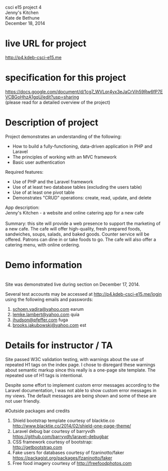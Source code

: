 csci e15 project 4 <br />
Jenny's Kitchen<br />
Kate de Bethune <br />
December 18, 2014<br />

# live URL for project
http://p4.kdeb-csci-e15.me

# specification for this project 
https://docs.google.com/document/d/1cg7_WVLqr4yx3eJaCrVih59Rw6fP7EVCBGoHhzA1gqU/edit?usp=sharing <br />
(please read for a detailed overview of the project) <br />

# Description of project
Project demonstrates an understanding of the following: <br />
* How to build a fully-functioning, data-driven application in PHP and Laravel <br />
* The principles of working with an MVC framework <br />
* Basic user authentication <br />


Required features: <br />
* Use of PHP and the Laravel framework <br />
* Use of at least two database tables (excluding the users table) <br />
* Use of at least one pivot table <br />
* Demonstrates "CRUD" operations: create, read, update, and delete<br />

App description: <br />
Jenny's Kitchen - a website and online catering app for a new cafe<br /><br />
Summary: this site will provide a web presence to support the marketing of a new cafe.
The cafe will offer high-quality, fresh prepared foods, sandwiches, soups, salads, and baked goods.
Counter service will be offered. Patrons can dine in or take foods to go. 
The cafe will also offer a catering menu, with online ordering. 

# Demo information
<br />
Site was demonstrated live during section on December 17, 2014.<br />

Several test accounts may be accessed at http://p4.kdeb-csci-e15.me/login <br />
using the following emails and passwords:<br />
1. schoen.yadira@yahoo.com      earum<br />
2. lemke.lambert@yahoo.com      quia<br />
3. jhudson@pfeffer.com          fuga<br />
4. brooks.jakubowski@yahoo.com  est<br />

# Details for instructor / TA <br />
Site passed W3C validation testing, with warnings about the use of 
repeated H1 tags on the index page. I chose to disregard these warnings
about semantic markup since this really is a one-page site template. The
repeated use of H1 tags is intentional.

Despite some effort to implement custom error messages according to the Laravel
documentation, I was not able to show custom error messages in my views. The
default messages are being shown and some of these are not user friendly.


#Outside packages and credits
1. Shield bootstrap template courtesy of blacktie.co <br />
	http://www.blacktie.co/2014/02/shield-one-page-theme/ <br />
2. Laravel debug bar courtesy of barryvdh <br />
	https://github.com/barryvdh/laravel-debugbar <br />
3. CSS framework courtesy of bootstrap: <br />
	http://getbootstrap.com <br />
4. Fake users for databases courtesy of fzaninotto/faker <br />
	https://packagist.org/packages/fzaninotto/faker <br />
5. Free food imagery courtesy of 
	http://freefoodphotos.com

  


